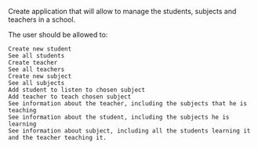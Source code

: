
Create application that will allow to manage the students, subjects and teachers in a school. 

The user should be allowed to:  

    Create new student
    See all students 
    Create teacher
    See all teachers 
    Create new subject 
    See all subjects 
    Add student to listen to chosen subject 
    Add teacher to teach chosen subject 
    See information about the teacher, including the subjects that he is teaching
    See information about the student, including the subjects he is learning
    See information about subject, including all the students learning it and the teacher teaching it.


